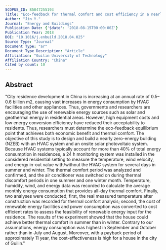 ```yaml
---
SCOPUS_ID: 85047255193
Title: "Eco-feedback for thermal comfort and cost efficiency in a nearly zero-energy residence in Guilin, China"
Author: "Jin Y."
Journal: "Energy and Buildings"
Publication Date: {'$date': '2018-08-15T00:00:00Z'}
Publication Year: 2018
DOI: "10.1016/j.enbuild.2018.04.025"
Source Type: "Journal"
Document Type: "ar"
Document Type Description: "Article"
Affiliation: "Guilin University of Technology"
Affiliation Country: "China"
Cited by count: 10
---
```


## Abstract
"City residence development in China is increasing at an annual rate of 0.5–0.6 billion m2, causing vast increases in energy consumption by HVAC facilities and other appliances. Thus, governments and researchers are encouraging the use of renewable energy sources such as solar and geothermal energy in residential areas. However, high equipment costs and low energy conversion efficiency have reduced their acceptability to residents. Thus, researchers must determine the eco-feedback equilibrium point that achieves both economic benefit and thermal comfort. The objective of this study is to design and build a nearly zero-energy building (NZEB) with an HVAC system and an onsite solar photovoltaic system. Because HVAC systems typically account for more than 40% of total energy consumption in residences, a 24 h monitoring system was installed in the considered residential setting to measure the temperature, wind velocity, and energy in-out value with/without the HVAC system for several days in summer and winter. The thermal comfort period was analyzed and confirmed, and the air conditioner was switched on during thermal discomfort periods in one summer and one winter month. Temperature, humidity, wind, and energy data was recorded to calculate the average monthly energy consumption that provides all-day thermal comfort. Finally, two analyses were conducted; first, the real measured temperature after construction was recorded for thermal comfort analysis; second, the cost of renewable energy facilities and power consumption was converted to cost efficient rates to assess the feasibility of renewable energy input for the residence. The results of the experiment showed that the house could achieve better thermal comfort in summer than in winter. Contrary to our assumptions, energy consumption was highest in September and October rather than in July and August. Moreover, with a payback period of approximately 11 year, the cost-effectiveness is high for a house in the city of Guilin."
